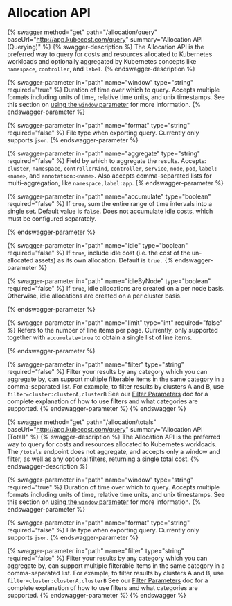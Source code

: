 # Allocation API

{% swagger method="get" path="/allocation/query" baseUrl="http://app.kubecost.com/query" summary="Allocation API (Querying)" %}
{% swagger-description %}
The Allocation API is the preferred way to query for costs and resources allocated to Kubernetes workloads and optionally aggregated by Kubernetes concepts like `namespace`, `controller`, and `label`.
{% endswagger-description %}

{% swagger-parameter in="path" name="window" type="string" required="true" %}
Duration of time over which to query. Accepts multiple formats including units of time, relative time units, and unix timestamps. See this section on [using the `window` parameter](/apis/api-directory/api-directory.md#using-the-window-parameter) for more information.
{% endswagger-parameter %}

{% swagger-parameter in="path" name="format" type="string" required="false" %}
File type when exporting query. Currently only supports `json`.
{% endswagger-parameter %}

{% swagger-parameter in="path" name="aggregate" type="string" required="false" %}
Field by which to aggregate the results. Accepts: `cluster`, `namespace`, `controllerKind`, `controller`, `service`, `node`, `pod`, `label:<name>`, and `annotation:<name>`. Also accepts comma-separated lists for multi-aggregation, like `namespace,label:app`.
{% endswagger-parameter %}

{% swagger-parameter in="path" name="accumulate" type="boolean" required="false" %}
If `true`, sum the entire range of time intervals into a single set. Default value is `false`. Does not accumulate idle costs, which must be configured separately.

{% endswagger-parameter %}

{% swagger-parameter in="path" name="idle" type="boolean" required="false" %}
If `true`, include idle cost (i.e. the cost of the un-allocated assets) as its own allocation. Default is `true.`
{% endswagger-parameter %}

{% swagger-parameter in="path" name="idleByNode" type="boolean" required="false" %}
If `true`, idle allocations are created on a per node basis. Otherwise, idle allocations are created on a per cluster basis. 

{% endswagger-parameter %}

{% swagger-parameter in="path" name="limit" type="int" required="false" %}
Refers to the number of line items per page. Currently, only supported together with `accumulate=true` to obtain a single list of line items.

{% endswagger-parameter %}

{% swagger-parameter in="path" name="filter" type="string" required="false" %}
Filter your results by any category which you can aggregate by, can support multiple filterable items in the same category in a comma-separated list. For example, to filter results by clusters A and B, use `filter=cluster:clusterA,clusterB` See our [Filter Parameters](/apis/filter-parameters.md) doc for a complete explanation of how to use filters and what categories are supported.
{% endswagger-parameter %}
{% endswagger %}



{% swagger method="get" path="/allocation/totals" baseUrl="http://app.kubecost.com/query" summary="Allocation API (Total)" %}
{% swagger-description %}
The Allocation API is the preferred way to query for costs and resources allocated to Kubernetes workloads. The `/totals` endpoint does not aggregate, and accepts only a window and filter, as well as any optional filters, returning a single total cost.
{% endswagger-description %}

{% swagger-parameter in="path" name="window" type="string" required="true" %}
Duration of time over which to query. Accepts multiple formats including units of time, relative time units, and unix timestamps. See this section on [using the `window` parameter](/apis/api-directory/api-directory.md#using-the-window-parameter) for more information.
{% endswagger-parameter %}

{% swagger-parameter in="path" name="format" type="string" required="false" %}
File type when exporting query. Currently only supports `json`.
{% endswagger-parameter %}

{% swagger-parameter in="path" name="filter" type="string" required="false" %}
Filter your results by any category which you can aggregate by, can support multiple filterable items in the same category in a comma-separated list. For example, to filter results by clusters A and B, use `filter=cluster:clusterA,clusterB` See our [Filter Parameters](/apis/filter-parameters.md) doc for a complete explanation of how to use filters and what categories are supported.
{% endswagger-parameter %}
{% endswagger %}